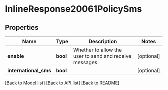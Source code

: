 # InlineResponse20061PolicySms

## Properties
Name | Type | Description | Notes
------------ | ------------- | ------------- | -------------
**enable** | **bool** | Whether to allow the user to send and receive messages. | [optional] 
**international_sms** | **bool** |  | [optional] 

[[Back to Model list]](../README.md#documentation-for-models) [[Back to API list]](../README.md#documentation-for-api-endpoints) [[Back to README]](../README.md)

